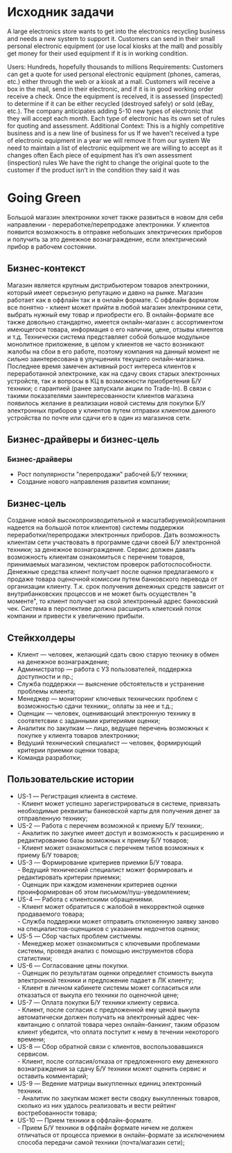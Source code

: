 # Исходник задачи

A large electronics store wants to get into the electronics recycling business and needs a new system to support it. Customers can send in their small personal electronic equipment (or use local kiosks at the mall) and possibly get money for their used equipment if it is in working condition.

Users: Hundreds, hopefully thousands to millions
Requirements:
Customers can get a quote for used personal electronic equipment (phones, cameras, etc.) either through the web or a kiosk at a mall.
Customers will receive a box in the mail, send in their electronic, and if it is in good working order receive a check.
Once the equipment is received, it is assessed (inspected) to determine if it can be either recycled (destroyed safely) or sold (eBay, etc.).
The company anticipates adding 5-10 new types of electronic that they will accept each month.
Each type of electronic has its own set of rules for quoting and assessment.
Additional Context:
This is a highly competitive business and is a new line of business for us
If we haven’t received a type of electronic equipment in a year we will remove it from our system
We need to maintain a list of electronic equipment we are willing to accept as it changes often
Each piece of equipment has it’s own assessment (inspection) rules
We have the right to change the original quote to the customer if the product isn’t in the condition they said it was

# Going Green

Большой магазин электроники хочет также развиться в новом для себя направлении - переработке/перепродаже электроники. У клиентов появится возможность в отправке небольших электрических приборов и получить за это денежное вознаграждение, если электрический прибор в рабочем состоянии.

## Бизнес-контекст

Магазин является крупным дистрибьютером товаров электроники, который имеет серьезную репутацию и давно на рынке. Магазин работает как в оффлайн так и в онлайн формате. С оффлайн форматом все понятно - клиент может прийти в любой магазин электроники сети, выбрать нужный ему товар и приобрести его. В онлайн-формате все также довольно стандартно, имеется онлайн-магазин с ассортиментом имеющегося товара, информация о его наличии, цене, отзывы клиентов и т.д. Технически система представляет собой большое модульное монолитное приложение, в целом у клиентов не часто возникают жалобы на сбои в его работе, поэтому компания на данный момент не сильно заинтересована в улучшениях текущего онлайн-магазина. Последнее время замечен активный рост интереса клиентов к переработанной электронике, как на сдачу своих старых электронных устройств, так и вопросы в КЦ в возможности приобретения Б/У техники; с гарантией (ранее запускали акции по Trade-In). 
В связи с такими показателями заинтересованности клиентов магазина появилось желание в реализации новой системы для покупки Б/У электронных приборов у клиентов путем отправки клиентом данного устройства по почте или сдачи его в один из магазинов сети.


## Бизнес-драйверы и бизнес-цель

### Бизнес-драйверы

- Рост популярности "перепродажи" рабочей Б/У техники;
- Создание нового направления развития компании;

## Бизнес-цель

Создание новой высокопроизводительной и масштабируемой(компания надеется на большой поток клиентов) системы поддержки переработки/перепродажи электронных приборов. Дать возможность клиентам сети участвовать в программе сдачи своей Б/У электронной техники; за денежное вознаграждение. Сервис должен давать возможность клиентам ознакомиться с перечнем товаров, принимаемых магазином, чеклистом проверок работоспособности. Денежные средства клиент получает после оценки предлагаемого к продаже товара оценочной комиссии путем банковского перевода от организации клиенту. Т.к. срок получения денежных средств зависит от внутрибанковских процессов и не может быть осуществлен "в моменте", то клиент получает на свой электронный адрес банковский чек. Система в перспективе должна расширить клиетский поток компании и привести к увеличению прибыли.

## Стейкхолдеры

- Клиент — человек, желающий сдать свою старую технику в обмен на денежное вознаграждение;
- Администратор — работа с УЗ пользователей, поддержка доступности и пр.;
- Служба поддержки — выяснение обстоятельств и устранение проблемы клиента;
- Менеджер — мониторинг ключевых технических проблем с возможностью сдачи техники;, оплаты за нее и т.д.;
- Оценщик — человек, оценивающий электронную технику в соотвтетсвии с заданными критериями оценки;
- Аналитик по закупкам — лицо, ведущее перечень возможных к покупке у клиента товаров электроники;
- Ведуший технический специалист — человек, формирующий критерии приемки оценки товара;
- Команда разработки;

## Пользовательские истории

* US-1 — Регистрация клиента в системе. </br> - Клиент может успешно зарегистрироваться в системе, привязать необходимые реквизиты банковской карты для получения денег за отправленную технику;
* US-2 — Работа с перечнем возможной к приему Б/У техники;. </br> - Аналитик по закупке имеет доступ и возможность к расширению и редактированию базы возможных к приему Б/У товаров; </br> - Клиент может ознакомиться с перечнем типов возможных к приему Б/У товаров;
* US-3 — Формирование критериев приемки Б/У товара. <br/> - Ведущий технический специалист может формировать и редактировать критерии приемки; <br/> - Оценщик при каждом изменении критериев оценки проинформирован об этом письмом/пуш-уведомлением;
* US-4 — Работа с клиентскими обращениями. <br/> - Клиент может обратиться с жалобой в некорректной оценке продаваемого товара; <br/> - Служба поддержки может отправить отклоненную заявку заново на специалистов-оценщиков с указанием недочетов оценки;
* US-5 — Сбор частых проблем систмемы. <br/> - Менеджер может ознакомиться с ключевыми проблемами системы, проведя анализ с помощью инструментов сбора статистики;
* US-6 — Согласование цены покупки. <br/> - Оценщик по результатам оценки определяет стоимость выкупа электронной техники и предложение падает в ЛК клиенту; </br> - Клиент в личном кабинете системы может согласиться или отказаться от выкупа его техники по оценочной цене; 
* US-7 — Оплата покупки Б/У техники клиенту сервиса. <br/> - Клиент, после согласия с предложенной ему ценой выкупа автоматически должен получать на электронный адрес чек-квитанцию с оплатой товара через онлайн-банкинг, таким образом клиент убедится, что оплата поступит к нему в течении некоторого времени;
* US-8 — Сбор обратной связи с клиентов, воспользовавшихся сервисом. </br> - Клиент, после согласия/отказа от предложенного ему денежного вознаграждения за сдачу Б/У техники может оценить сервис и оставить комментарий;
* US-9 — Ведение матрицы выкупленных единиц электронный техники. <br/> - Аналитик по закупкам может вести сводку выкупленных товаров, сколько из них удалось реализовать и вести рейтинг востребованности товара;
* US-10 — Прием техники в оффлайн-формате. </br> - Прием Б/У техники в оффлайн формате ничем не должен отличаться от процесса приемки в онлайн-формате за исключением способа передачи самой техники (почта/магазин сети);